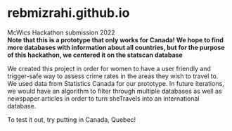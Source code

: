 # rebmizrahi.github.io
McWics Hackathon submission 2022 <br>
**Note that this is a prototype that only works for Canada! We hope to find more databases with information about all countries, but for the purpose of this hackathon, we centered it on the statscan database**

We created this project in order for women to have a user friendly and trigger-safe way to assess crime rates in the areas they wish to travel to. We used data from Statistics Canada for our prototype. In future iterations, we would have an algorithm to filter through multiple databases as well as newspaper articles in order to turn sheTravels into an international database. 

To test it out, try putting in Canada, Quebec!
